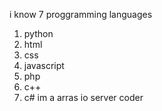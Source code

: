 i know 7 proggramming languages
1. python
2. html
3. css
4. javascript
5. php
6. c++
7. c#
im a arras io server coder
